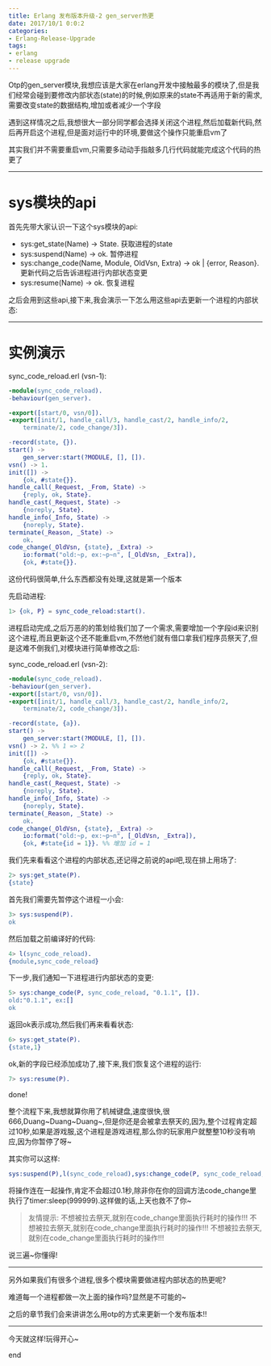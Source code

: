 ```yaml
---
title: Erlang 发布版本升级-2 gen_server热更
date: 2017/10/1 0:0:2
categories:
- Erlang-Release-Upgrade
tags:
- erlang
- release upgrade
---
```


Otp的gen_server模块,我想应该是大家在erlang开发中接触最多的模块了,但是我们经常会碰到要修改内部状态(state)的时候,例如原来的state不再适用于新的需求,需要改变state的数据结构,增加或者减少一个字段

遇到这样情况之后,我想很大一部分同学都会选择关闭这个进程,然后加载新代码,然后再开启这个进程,但是面对运行中的环境,要做这个操作只能重启vm了

其实我们并不需要重启vm,只需要多动动手指敲多几行代码就能完成这个代码的热更了

------

# sys模块的api

首先先带大家认识一下这个sys模块的api:

- sys:get_state(Name) -> State. 获取进程的state
- sys:suspend(Name) -> ok. 暂停进程
- sys:change_code(Name, Module, OldVsn, Extra) -> ok | {error, Reason}. 更新代码之后告诉进程进行内部状态变更
- sys:resume(Name) -> ok. 恢复进程

之后会用到这些api,接下来,我会演示一下怎么用这些api去更新一个进程的内部状态:

------

# 实例演示

sync_code_reload.erl (vsn-1):

```erlang
-module(sync_code_reload).
-behaviour(gen_server).

-export([start/0, vsn/0]).
-export([init/1, handle_call/3, handle_cast/2, handle_info/2, 
    terminate/2, code_change/3]).

-record(state, {}).
start() ->
    gen_server:start(?MODULE, [], []).
vsn() -> 1.
init([]) ->
    {ok, #state{}}.
handle_call(_Request, _From, State) ->
    {reply, ok, State}.
handle_cast(_Request, State) ->
    {noreply, State}.
handle_info(_Info, State) ->
    {noreply, State}.
terminate(_Reason, _State) ->
    ok.
code_change(_OldVsn, {state}, _Extra) ->
    io:format("old:~p, ex:~p~n", [_OldVsn, _Extra]),
    {ok, #state{}}.
```

这份代码很简单,什么东西都没有处理,这就是第一个版本

先启动进程:

```erlang
1> {ok, P} = sync_code_reload:start().
```

进程启动完成,之后万恶的的策划给我们加了一个需求,需要增加一个字段id来识别这个进程,而且更新这个还不能重启vm,不然他们就有借口拿我们程序员祭天了,但是这难不倒我们,对模块进行简单修改之后:

sync_code_reload.erl (vsn-2):

```erlang
-module(sync_code_reload).
-behaviour(gen_server).
-export([start/0, vsn/0]).
-export([init/1, handle_call/3, handle_cast/2, handle_info/2, 
    terminate/2, code_change/3]).

-record(state, {a}).
start() ->
    gen_server:start(?MODULE, [], []).
vsn() -> 2. %% 1 => 2
init([]) ->
    {ok, #state{}}.
handle_call(_Request, _From, State) ->
    {reply, ok, State}.
handle_cast(_Request, State) ->
    {noreply, State}.
handle_info(_Info, State) ->
    {noreply, State}.
terminate(_Reason, _State) ->
    ok.
code_change(_OldVsn, {state}, _Extra) ->
    io:format("old:~p, ex:~p~n", [_OldVsn, _Extra]),
    {ok, #state{id = 1}}. %% 增加 id = 1
```

我们先来看看这个进程的内部状态,还记得之前说的api吧,现在排上用场了:

```erlang
2> sys:get_state(P).
{state}
```

首先我们需要先暂停这个进程一小会:

```erlang
3> sys:suspend(P).
ok
```

然后加载之前编译好的代码:

```erlang
4> l(sync_code_reload).
{module,sync_code_reload}
```

下一步,我们通知一下进程进行内部状态的变更:

```erlang
5> sys:change_code(P, sync_code_reload, "0.1.1", []).  
old:"0.1.1", ex:[]
ok
```

返回ok表示成功,然后我们再来看看状态:

```erlang
6> sys:get_state(P).
{state,1}
```

ok,新的字段已经添加成功了,接下来,我们恢复这个进程的运行:

```erlang
7> sys:resume(P).
```

done!

整个流程下来,我想就算你用了机械键盘,速度很快,很666,Duang~Duang~Duang~,但是你还是会被拿去祭天的,因为,整个过程肯定超过10秒,如果是游戏服,这个进程是游戏进程,那么你的玩家用户就整整10秒没有响应,因为你暂停了呀~

其实你可以这样:

```erlang
sys:suspend(P),l(sync_code_reload),sys:change_code(P, sync_code_reload, "0.1.1", []),sys:resume(P).
```

将操作连在一起操作,肯定不会超过0.1秒,除非你在你的回调方法code_change里执行了timer:sleep(999999).这样做的话,上天也救不了你~

> 友情提示:
> 不想被拉去祭天,就别在code_change里面执行耗时的操作!!!
> 不想被拉去祭天,就别在code_change里面执行耗时的操作!!!
> 不想被拉去祭天,就别在code_change里面执行耗时的操作!!!

说三遍~你懂得!

------

另外如果我们有很多个进程,很多个模块需要做进程内部状态的热更呢?

难道每一个进程都做一次上面的操作吗?显然是不可能的~

之后的章节我们会来讲讲怎么用otp的方式来更新一个发布版本!!

------

今天就这样!玩得开心~

end
